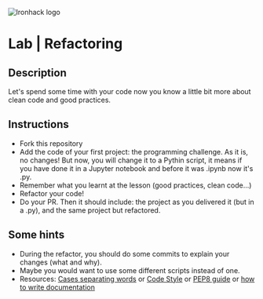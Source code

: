 ![Ironhack logo](https://i.imgur.com/1QgrNNw.png)

# Lab | Refactoring

## Description
Let's spend some time with your code now you know a little bit more about clean code and good practices.

## Instructions
* Fork this repository
* Add the code of your first project: the programming challenge. As it is, no changes! But now, you will change it to a Pythin script, it means if you have done it in a Jupyter notebook and before it was .ipynb now it's .py.
* Remember what you learnt at the lesson (good practices, clean code...)
* Refactor your code! 
* Do your PR. Then it should include: the project as you delivered it (but in a .py), and the same project but refactored.

## Some hints
* During the refactor, you should do some commits to explain your changes (what and why).
* Maybe you would want to use some different scripts instead of one.
* Resources: [Cases separating words](https://medium.com/@pddivine/string-case-styles-camel-pascal-snake-and-kebab-case-981407998841) or [Code Style](https://docs.python-guide.org/writing/style/) or [PEP8 guide](https://www.python.org/dev/peps/pep-0008/) or [how to write documentation](https://realpython.com/documenting-python-code/)

